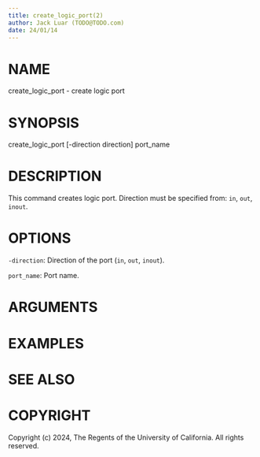 ```yaml
---
title: create_logic_port(2)
author: Jack Luar (TODO@TODO.com)
date: 24/01/14
---
```


# NAME

create_logic_port - create logic port

# SYNOPSIS

create_logic_port
    [-direction direction]
    port_name


# DESCRIPTION

This command creates logic port. Direction must be specified from:
`in`, `out`, `inout`.

# OPTIONS

`-direction`:  Direction of the port (`in`, `out`, `inout`).

`port_name`:  Port name.

# ARGUMENTS

# EXAMPLES

# SEE ALSO

# COPYRIGHT

Copyright (c) 2024, The Regents of the University of California. All rights reserved.
